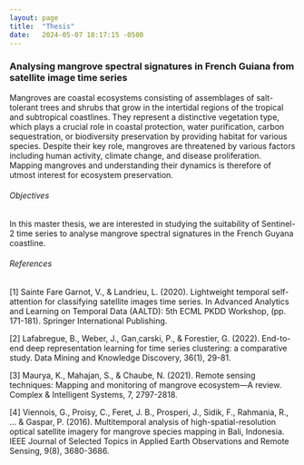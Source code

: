 ```yaml
---
layout: page
title:  "Thesis"
date:   2024-05-07 10:17:15 -0500
---
```


### Analysing mangrove spectral signatures in French Guiana from satellite image time series

Mangroves are coastal ecosystems consisting of assemblages of salt-tolerant trees and shrubs that grow in the intertidal regions of the tropical and subtropical coastlines. They represent a distinctive vegetation type, which plays a crucial role in coastal protection, water purification, carbon sequestration, or biodiversity preservation by providing habitat for various species. Despite their key role, mangroves are threatened by various factors including human activity, climate change, and disease proliferation. Mapping mangroves and understanding their dynamics is therefore of utmost interest for ecosystem preservation.

###### Objectives
In this master thesis, we are interested in studying the suitability of Sentinel-2 time series to analyse mangrove spectral signatures in the French Guyana coastline.

###### References
[1] Sainte Fare Garnot, V., & Landrieu, L. (2020). Lightweight temporal self-attention for classifying satellite images time series. In Advanced Analytics and Learning on Temporal Data (AALTD): 5th ECML PKDD Workshop, (pp. 171-181). Springer International Publishing.

[2] Lafabregue, B., Weber, J., Gan¸carski, P., & Forestier, G. (2022). End-to-end deep representation learning for time series clustering: a comparative study. Data Mining and Knowledge Discovery, 36(1), 29-81.

[3] Maurya, K., Mahajan, S., & Chaube, N. (2021). Remote sensing techniques: Mapping and monitoring of mangrove ecosystem—A review. Complex & Intelligent Systems, 7, 2797-2818.

[4] Viennois, G., Proisy, C., Feret, J. B., Prosperi, J., Sidik, F., Rahmania, R., ... & Gaspar, P. (2016). Multitemporal analysis of high-spatial-resolution optical satellite imagery for mangrove species mapping in Bali, Indonesia. IEEE Journal of Selected Topics in Applied Earth Observations and Remote Sensing, 9(8), 3680-3686.










